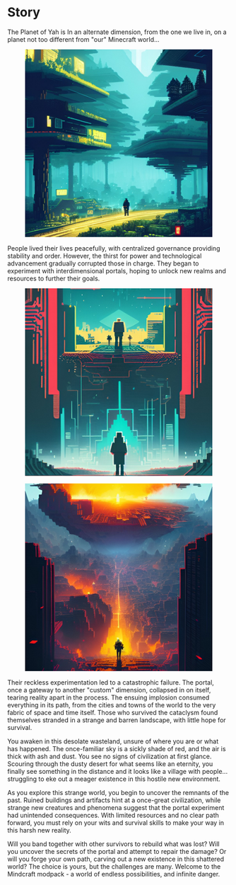 # Story

The Planet of Yah is In an alternate dimension, from the one we live in, on a planet not too different from "our" Minecraft world...

<figure><img src="../../.gitbook/assets/Dream_TradingCard (4) Cropped.jpg" alt=""><figcaption></figcaption></figure>

&#x20;People lived their lives peacefully, with centralized governance providing stability and order. However, the thirst for power and technological advancement gradually corrupted those in charge. They began to experiment with interdimensional portals, hoping to unlock new realms and resources to further their goals.

<figure><img src="../../.gitbook/assets/Dream_TradingCard Cropped.jpg" alt=""><figcaption></figcaption></figure>



<figure><img src="../../.gitbook/assets/Dream_TradingCard (3) Cropped.jpg" alt=""><figcaption></figcaption></figure>

Their reckless experimentation led to a catastrophic failure. The portal, once a gateway to another "custom" dimension, collapsed in on itself, tearing reality apart in the process. The ensuing implosion consumed everything in its path, from the cities and towns of the world to the very fabric of space and time itself. Those who survived the cataclysm found themselves stranded in a strange and barren landscape, with little hope for survival.







You awaken in this desolate wasteland, unsure of where you are or what has happened. The once-familiar sky is a sickly shade of red, and the air is thick with ash and dust. You see no signs of civilization at first glance. Scouring through the dusty desert for what seems like an eternity, you finally see something in the distance and it looks like a village with people... struggling to eke out a meager existence in this hostile new environment.

As you explore this strange world, you begin to uncover the remnants of the past. Ruined buildings and artifacts hint at a once-great civilization, while strange new creatures and phenomena suggest that the portal experiment had unintended consequences. With limited resources and no clear path forward, you must rely on your wits and survival skills to make your way in this harsh new reality.

Will you band together with other survivors to rebuild what was lost? Will you uncover the secrets of the portal and attempt to repair the damage? Or will you forge your own path, carving out a new existence in this shattered world? The choice is yours, but the challenges are many. Welcome to the Mindcraft modpack - a world of endless possibilities, and infinite danger.
